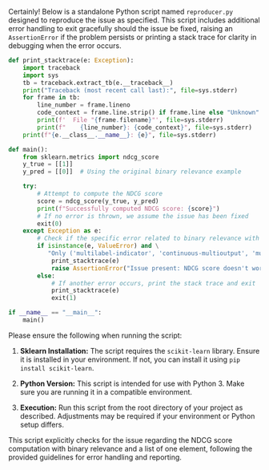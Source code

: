 Certainly! Below is a standalone Python script named `reproducer.py` designed to reproduce the issue as specified. This script includes additional error handling to exit gracefully should the issue be fixed, raising an `AssertionError` if the problem persists or printing a stack trace for clarity in debugging when the error occurs.

```python
def print_stacktrace(e: Exception):
    import traceback
    import sys
    tb = traceback.extract_tb(e.__traceback__)
    print("Traceback (most recent call last):", file=sys.stderr)
    for frame in tb:
        line_number = frame.lineno
        code_context = frame.line.strip() if frame.line else "Unknown"
        print(f'  File "{frame.filename}"', file=sys.stderr)
        print(f"    {line_number}: {code_context}", file=sys.stderr)
    print(f"{e.__class__.__name__}: {e}", file=sys.stderr)

def main():
    from sklearn.metrics import ndcg_score
    y_true = [[1]]
    y_pred = [[0]]  # Using the original binary relevance example

    try:
        # Attempt to compute the NDCG score
        score = ndcg_score(y_true, y_pred)
        print(f"Successfully computed NDCG score: {score}")
        # If no error is thrown, we assume the issue has been fixed
        exit(0)
    except Exception as e:
        # Check if the specific error related to binary relevance with single element exists
        if isinstance(e, ValueError) and \
           "Only ('multilabel-indicator', 'continuous-multioutput', 'multiclass-multioutput') formats are supported." in str(e):
            print_stacktrace(e)
            raise AssertionError("Issue present: NDCG score doesn't work with binary relevance and a list of 1 element.")
        else:
            # If another error occurs, print the stack trace and exit
            print_stacktrace(e)
            exit(1)

if __name__ == "__main__":
    main()
```

Please ensure the following when running the script:

1. **Sklearn Installation:** The script requires the `scikit-learn` library. Ensure it is installed in your environment. If not, you can install it using `pip install scikit-learn`.

2. **Python Version:** This script is intended for use with Python 3. Make sure you are running it in a compatible environment.

3. **Execution:** Run this script from the root directory of your project as described. Adjustments may be required if your environment or Python setup differs. 

This script explicitly checks for the issue regarding the NDCG score computation with binary relevance and a list of one element, following the provided guidelines for error handling and reporting.
